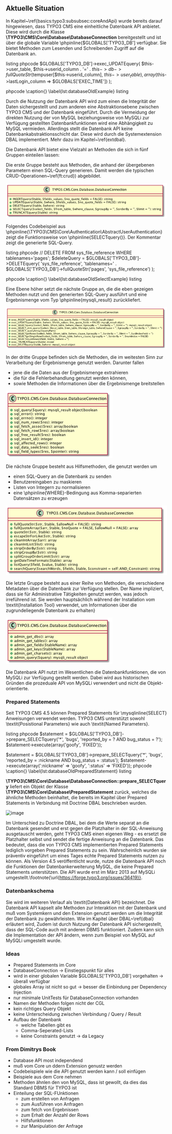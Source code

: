 ## Aktuelle Situation
In Kapitel~\ref{basics:typo3:subsubsec:coreAndApi} wurde bereits darauf hingewiesen, dass TYPO3 CMS eine einheitliche Datenbank API anbietet. Diese wird durch die Klasse **\TYPO3\CMS\Core\Database\DatabaseConnection** bereitgestellt und ist über die globale Variable \phpinline{$GLOBALS['TYPO3_DB'] verfügbar. Sie bietet Methoden zum Lesenden und Schreibenden Zugriff auf die Datenbank an. 

listing
phpcode
$GLOBALS['TYPO3_DB']->exec_UPDATEquery(
  $this->user_table,
  $this->userid_column . '=' . $this->db->fullQuoteStr($tempuser[$this->userid_column], $this->user_table),
  array($this->lastLogin_column => $GLOBALS['EXEC_TIME'])
			);

phpcode
\caption{}
\label{lst:databaseOldExample}
listing

Durch die Nutzung der Datenbank API wird zum einen die Integrität der Daten sichergestellt und zum anderen eine Abstraktionsebene zwischen TYPO3 CMS und der Datenbank eingeführt. Durch die Vermeidung der direkten Nutzung der von MySQL beziehungsweise von MySQLi zur Verfügung gestellten Datenbankfunktionen wird eine Abhängigkeit zu MySQL vermieden. Allerdings stellt die Datenbank API keine Datenbankabstraktionsschicht dar. Diese wird durch die Systemextension DBAL implementiert. Mehr dazu im Kapitel~\ref{extdbal}.

Die Datenbank API bietet eine Vielzahl an Methoden die sich in fünf Gruppen einteilen lassen:

Die erste Gruppe besteht aus Methoden, die anhand der übergebenen Parametern einen SQL-Query generieren. Damit werden die typischen CRUD-Operationen~\ref{ft:crud}) abgebildet.

![image](../gfx/uml/DatabaseConnectionCreationMethods.png)

Folgendes Codebeispiel aus \phpinline{\TYPO3\CMS\Core\Authentication\AbstractUserAuthentication} zeigt die Funktionsweise von \phpinline{SELECTquery()}. Der Kommentar zeigt die generierte SQL-Query.

listing
phpcode
// DELETE FROM sys_file_reference WHERE tablenames='pages';
$deleteQuery = $GLOBALS['TYPO3_DB']->DELETEquery(
					'sys_file_reference',
					'tablenames=' . $GLOBALS['TYPO3_DB']->fullQuoteStr('pages', 'sys_file_reference')
				);

phpcode
\caption{}
\label{lst:databaseOldSelectExample}
listing

Eine Ebene höher setzt die nächste Gruppe an, die die eben gezeigen Methoden nutzt und den generierten SQL-Query ausführt und eine Ergebnismenge vom Typ \phpinline{mysqli_result} zurückliefert.

![image](../gfx/uml/DatabaseConnectionExecuteMethods.png)

In der dritte Gruppe befinden sich die Methoden, die im weitesten Sinn zur Verarbeitung der Ergebnismenge genutzt werden. Darunter fallen 

- jene die die Daten aus der Ergebnismenge extrahieren
- die für die Fehlerbehandlung genutzt werden können, 
- sowie Methoden die Informationen über die Ergebnismenge breitstellen

![image](../gfx/uml/DatabaseConnectionFetchMethods.png)

Die nächste Gruppe besteht aus Hilfsmethoden, die genutzt werden um 

- einen SQL-Query an die Datenbank zu senden
- Benutzereingaben zu maskieren
- Listen von Integern zu normalisieren
- eine \phpinline{WHERE}-Bedingung aus Komma-separierten Datensätzen zu erzeugen

![image](../gfx/uml/DatabaseConnectionHelperMethods.png)

Die letzte Gruppe besteht aus einer Reihe von Methoden, die verschiedene Metadaten über die Datenbank zur Verfügung stellen. Der Name impliziert, dass sie für Administrative Tätigkeiten genutzt werden, was jedoch irreführend ist. Sie werden hauptsächlich während der Installation vom \textit{Installation Tool} verwendet, um Informationen über die zugrundeliegende Datenbank zu erhalten}

![image](../gfx/uml/DatabaseConnectionAdminMethods.png)

Die Datenbank API nutzt im Wesentlichen die Datenbankfunktionen, die von MySQLi zur Verfügung gestellt werden. Dabei wird aus historischen Gründen die prozeduale API von MySQLi verwendert und nicht die Objekt-orientierte.

### Prepared Statements
Seit TYPO3 CMS 4.5 können Prepared Statements für \mysqlinline{SELECT} Anweisungen verwendet werden. TYPO3 CMS unterstützt sowohl \textit{Posistional Parameters} wie auch \textit{Named Parameters}.

listing
phpcode
$statement = $GLOBALS['TYPO3_DB']->prepare_SELECTquery('*', 'bugs', 'reported_by = ? AND bug_status = ?');
$statement->execute(array('goofy', 'FIXED'));

$statement = $GLOBALS['TYPO3_DB']->prepare_SELECTquery('*', 'bugs', 'reported_by = :nickname AND bug_status = :status');
$statement->execute(array(':nickname' => 'goofy', ':status' => 'FIXED'));
phpcode
\caption{}
\label{lst:databaseOldPreparedStatement}
listing

**\TYPO3\CMS\Core\Database\DatabaseConnection::prepare_SELECTquery** liefert ein Objekt der Klasse **\TYPO3\CMS\Core\Database\PreparedStatement** zurück, welches die ähnliche Methoden beinhaltet, die bereits im Kapitel über Prepared Statements in Verbindung mit Doctrine DBAL beschrieben wurden.

![image](../gfx/uml/PreparedStatement.png)

Im Unterschied zu Doctrine DBAL, bei dem die Werte separat an die Datenbank gesendet und erst gegen die Platzhalter in der SQL-Anweisung ausgetauscht werden, geht TYPO3 CMS einen eigenen Weg - es ersetzt die Platzhalter selbst und sendet die fertige Anweisung an die Datenbank. Das bedeutet, dass die von TYPO3 CMS implementierten Prepared Statements lediglich vorgeben Prepared Statements zu sein. Wahrscheinlich wurden sie präventiv eingeführt um eines Tages echte Prepared Statements nutzen zu können. Als Version 4.5 veröffentlicht wurde, nutze die Datenbank API noch die Funktionen der Datenbankerweiterung MySQL, die keine Prepared Statements unterstützen. Die API wurde erst im März 2013 auf MySQLi umgestellt.\footnote{\url{https://forge.typo3.org/issues/36419}}. 


### Datenbankschema


Sie wird im weiteren Verlauf als \textit{Datenbank API} bezeichnet. Die Datenbank API kapselt alle Methoden zur Interaktion mit der Datenbank und muß vom Systemkern und den Extension genutzt werden um die Integrität der Datenbank zu gewährleisten. Wie im Kapitel über DBAL~\ref{dbal} erläutert wird, Zudem ist durch Nutzung der Datenbank API sichergestellt, dass der SQL-Code auch mit anderen DBMS funktioniert. Zudem kann sich die Implementation der API ändern, wenn zum Beispiel von MySQL auf MySQLi umgestellt wurde.







### Ideas
- Prepared Statements im Core
- DatabaseConnection -> Einstiegspunkt für alles
- wird in einer globalen Variable $GLOBALS['TYPO3_DB'] vorgehalten -> überall verfügbar
- globales Array ist nicht so gut -> besser die Einbindung per Dependency Injection
- nur minimale UnitTests für DatabaseConnection vorhanden
- Namen der Methoden folgen nicht der CGL
- kein richtiges Query Objekt
- keine Unterscheidung zwischen Verbindung / Query / Result
- Aufbau der Datenbank
  - welche Tabellen gibt es
  - Comma-Seperated-Lists
  - keine Constraints genutzt -> da Legacy


### From Dimitrys Book
- Database API most independend
- muß vom Core un ddern Extension genustz werden
- Codebeispiele wie die API genutzt werden kann / soll einfügen
- Beispiele aus dem Core nehmen
- Methoden ähnlen den von MySQL, dass ist gewollt, da dies das Standard DBMS für TYPO3 ist
- Einteilung der SQL-FUnktionen
  - zum erstellen von Anfragen
  - zum Ausführen von Anfragen
  - zum fetch von Ergebnissen
  - zum Erhalt der Anzahl der Rows
  - Hilfsfunktionen
  - zur Manipulation der Anfrage
